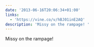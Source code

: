 ```yaml
---
date: '2013-06-16T20:06:34+01:00'
links:
  - 'https://vine.co/v/hBJ01inE2AQ'
description: 'Missy on the rampage! '
---
```

Missy on the rampage! 

